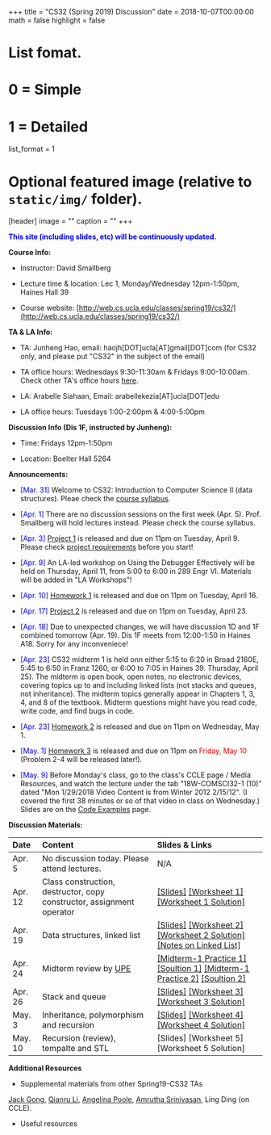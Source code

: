 +++
title = "CS32 (Spring 2019) Discussion"
date = 2018-10-07T00:00:00
math = false
highlight = false

# List fomat.
#   0 = Simple
#   1 = Detailed
list_format = 1

# Optional featured image (relative to `static/img/` folder).
[header]
image = ""
caption = ""
+++

<span style="color:blue"> **This site (including slides, etc) will be continuously updated.** </span>

**Course Info:**

* Instructor: David Smallberg

* Lecture time & location: Lec 1, Monday/Wednesday 12pm-1:50pm, Haines Hall 39

* Course website: [http://web.cs.ucla.edu/classes/spring19/cs32/](http://web.cs.ucla.edu/classes/spring19/cs32/)

**TA & LA Info:**

* TA: Junheng Hao, email: haojh[DOT]ucla[AT]gmail[DOT]com (for CS32 only, and please put "CS32" in the subject of the email)

* TA office hours: Wednesdays 9:30-11:30am & Fridays 9:00-10:00am. Check other TA's office hours [here](http://web.cs.ucla.edu/classes/spring19/cs32/officehours.html).

* LA: Arabelle Siahaan, Email: arabellekezia[AT]ucla[DOT]edu

* LA office hours: Tuesdays 1:00-2:00pm & 4:00-5:00pm

**Discussion Info (Dis 1F, instructed by Junheng):**

* Time: Fridays 12pm-1:50pm

* Location: Boelter Hall 5264

**Announcements:**

* <span style="color:blue">\[Mar. 31\]</span> Welcome to CS32: Introduction to Computer Science II (data structures). Pleae check the [course syllabus](http://web.cs.ucla.edu/classes/spring19/cs32/syllabus.html).

* <span style="color:blue">\[Apr. 1\]</span> There are no discussion sessions on the first week (Apr. 5). Prof. Smallberg will hold lectures instead. Please check the course syllabus. 

* <span style="color:blue">\[Apr. 3\]</span> [Project 1](http://web.cs.ucla.edu/classes/spring19/cs32/Projects/1/spec.html) is released and due on 11pm on Tuesday, April 9. Please check [project requirements](http://web.cs.ucla.edu/classes/spring19/cs32/requirements.html) before you start!

* <span style="color:blue">\[Apr. 9\]</span> An LA-led workshop on Using the Debugger Effectively will be held on Thursday, April 11, from 5:00 to 6:00 in 289 Engr VI. Materials will be added in "LA Workshops"!

* <span style="color:blue">\[Apr. 10\]</span> [Homework 1](http://web.cs.ucla.edu/classes/spring19/cs32/Homeworks/1/spec.html) is released and due on 11pm on Tuesday, April 16. 

* <span style="color:blue">\[Apr. 17\]</span> [Project 2](http://web.cs.ucla.edu/classes/spring19/cs32/Projects/2/spec.html) is released and due on 11pm on Tuesday, April 23.

* <span style="color:blue">\[Apr. 18\]</span> Due to unexpected changes, we will have discussion 1D and 1F combined tomorrow (Apr. 19). Dis 1F meets from 12:00-1:50 in Haines A18. Sorry for any inconveniece!

* <span style="color:blue">\[Apr. 23\]</span>  CS32 midterm 1 is held onn either 5:15 to 6:20 in Broad 2160E, 5:45 to 6:50 in Franz 1260, or 6:00 to 7:05 in Haines 39. Thursday, April 25). The midterm is open book, open notes, no electronic devices, covering topics up to and including linked lists (not stacks and queues, not inheritance). The midterm topics generally appear in Chapters 1, 3, 4, and 8 of the textbook. Midterm questions might have you read code, write code, and find bugs in code.

* <span style="color:blue">\[Apr. 23\]</span> [Homework 2](http://web.cs.ucla.edu/classes/spring19/cs32/Homeworks/2/spec.html) is released and due on 11pm on Wednesday, May 1.

* <span style="color:blue">\[May. 1\]</span> [Homework 3](http://web.cs.ucla.edu/classes/spring19/cs32/Homeworks/3/spec.html) is released and due on 11pm on <span style="color:red">Friday, May 10</span> (Problem 2-4 will be released later!).

* <span style="color:blue">\[May. 9\]</span> Before Monday's class, go to the class's CCLE page / Media Resources, and watch the lecture under the tab "18W-COMSCI32-1 (10)" dated "Mon 1/29/2018 Video Content is from Winter 2012 2/15/12". (I covered the first 38 minutes or so of that video in class on Wednesday.) Slides are on the [Code Examples](http://web.cs.ucla.edu/classes/spring19/cs32/Codeexamples/index.html) page.


**Discussion Materials:**

|  Date  |                        Content                      |          Slides & Links            |
|:-------|:----------------------------------------------------|:-----------------------------------|
| Apr. 5 |   No discussion today. Please attend lectures.  |  N/A |
| Apr. 12|   Class construction, destructor, copy constructor, assignment operator  |  [\[Slides\]](https://www.haojunheng.com/files/cs32-s19/CS32S19_dis_week02.pdf) [\[Worksheet 1\]](https://www.haojunheng.com/files/cs32-s19/WS1.pdf) [\[Worksheet 1 Solution\]](https://www.haojunheng.com/files/cs32-s19/WS1-Sol.pdf) |
| Apr. 19|   Data structures, linked list | [\[Slides\]](https://www.haojunheng.com/files/cs32-s19/CS32S19_dis_week03.pdf) [\[Worksheet 2\]](https://www.haojunheng.com/files/cs32-s19/WS2.pdf) [\[Worksheet 2 Solution\]](https://www.haojunheng.com/files/cs32-s19/WS2-Sol.pdf) [\[Notes on Linked List\]](http://web.cs.ucla.edu/classes/spring19/cs32/Codeexamples/SupplementLinkedLists.pdf)|
| Apr. 24| Midterm review by [UPE](https://www.facebook.com/events/1292788257545646/) | [\[Midterm-1 Practice 1\]](http://web.cs.ucla.edu/classes/spring19/cs32/Sampleproblems/ChangMidterm1Practice.pdf) [\[Soultion 1\]](http://web.cs.ucla.edu/classes/spring19/cs32/Sampleproblems/ChangMidterm1PracticeSolution.pdf) [\[Midterm-1 Practice 2\]](http://web.cs.ucla.edu/classes/spring19/cs32/Sampleproblems/ChoiMidterm1Practice.pdf) [\[Soultion 2\]](http://web.cs.ucla.edu/classes/spring19/cs32/Sampleproblems/ChoiMidterm1PracticeSolution.pdf)|
| Apr. 26| Stack and queue | [\[Slides\]](https://www.haojunheng.com/files/cs32-s19/CS32S19_dis_week04.pdf) [\[Worksheet 3\]](https://www.haojunheng.com/files/cs32-s19/WS3.pdf) [\[Worksheet 3 Solution\]](https://www.haojunheng.com/files/cs32-s19/WS3-Sol.pdf) |
| May. 3 | Inheritance, polymorphism and recursion | [\[Slides\]](https://www.haojunheng.com/files/cs32-s19/CS32S19_dis_week05.pdf) [\[Worksheet 4\]](https://www.haojunheng.com/files/cs32-s19/WS4.pdf) [\[Worksheet 4 Solution\]](https://www.haojunheng.com/files/cs32-s19/WS4-Sol.pdf)|
| May. 10 | Recursion (review), tempalte and STL | \[Slides\] \[Worksheet 5\]  \[Worksheet 5 Solution\] |

**Additional Resources**

* Supplemental materials from other Spring19-CS32 TAs

[Jack Gong](https://drive.google.com/drive/folders/1go-0dpkObg4redjC-D6SbbqQgee_gU02), [Qianru Li](https://drive.google.com/drive/folders/1x_u9cWO7vhzQXs4oLAzwMjocDXUC11LB), [Angelina Poole](https://sites.google.com/g.ucla.edu/angelinapoole/cs-32-discussion-1j-spring-2019), [Amrutha Srinivasan](https://drive.google.com/open?id=11s9VK-NEQE7hMmDRzh-oBcipIralnEeb), Ling Ding (on CCLE).

* Useful resources


